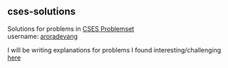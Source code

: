 ## cses-solutions

Solutions for problems in [CSES Problemset](https://cses.fi/problemset/) \
username: [aroradevang](https://cses.fi/problemset/user/49895/)

I will be writing explanations for problems I found interesting/challenging [here](https://github.com/devangrajarora/cses-solutions/tree/main/Editorials)
